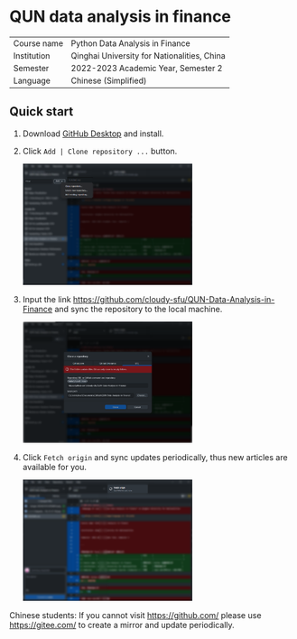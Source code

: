 # QUN data analysis in finance

|             |                                             |
| ----------- | ------------------------------------------- |
| Course name | Python Data Analysis in Finance             |
| Institution | Qinghai University for Nationalities, China |
| Semester    | 2022-2023 Academic Year, Semester 2         |
| Language    | Chinese (Simplified)                        |

## Quick start

1. Download [GitHub Desktop](https://desktop.github.com/) and install.

2. Click `Add | Clone repository ...` button.

   <img src="assets/Snipaste_2023-03-10_15-27-29.png" width="300px">

3. Input the link https://github.com/cloudy-sfu/QUN-Data-Analysis-in-Finance and sync the repository to the local machine.

   <img src="assets/image-20230310152958843.png" width="300px">

4. Click `Fetch origin` and sync updates periodically, thus new articles are available for you.

   <img src="assets/Snipaste_2023-03-10_15-31-24.png" width="300px">

Chinese students: If you cannot visit https://github.com/ please use https://gitee.com/ to create a mirror and update periodically.
